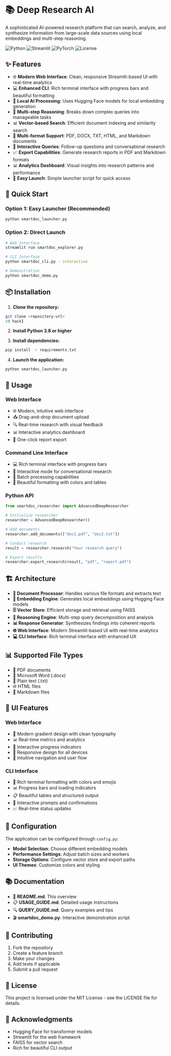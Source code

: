 # 📚 Deep Research AI

A sophisticated AI-powered research platform that can search, analyze, and synthesize information from large-scale data sources using local embeddings and multi-step reasoning.

![Python](https://img.shields.io/badge/python-v3.8+-blue.svg)
![Streamlit](https://img.shields.io/badge/streamlit-v1.25+-red.svg)
![PyTorch](https://img.shields.io/badge/PyTorch-v2.0+-orange.svg)
![License](https://img.shields.io/badge/license-MIT-green.svg)

## ✨ Features

- 🌐 **Modern Web Interface**: Clean, responsive Streamlit-based UI with real-time analytics
- 💻 **Enhanced CLI**: Rich terminal interface with progress bars and beautiful formatting
- 🧠 **Local AI Processing**: Uses Hugging Face models for local embedding generation
- 🔄 **Multi-step Reasoning**: Breaks down complex queries into manageable tasks
- 📊 **Vector-based Search**: Efficient document indexing and similarity search
- 📄 **Multi-format Support**: PDF, DOCX, TXT, HTML, and Markdown documents
- 💬 **Interactive Queries**: Follow-up questions and conversational research
- 📈 **Export Capabilities**: Generate research reports in PDF and Markdown formats
- 📊 **Analytics Dashboard**: Visual insights into research patterns and performance
- 🚀 **Easy Launch**: Simple launcher script for quick access

## 🚀 Quick Start

### Option 1: Easy Launcher (Recommended)
```bash
python smartdoc_launcher.py
```

### Option 2: Direct Launch
```bash
# Web Interface
streamlit run smartdoc_explorer.py

# CLI Interface
python smartdoc_cli.py --interactive

# Demonstration
python smartdoc_demo.py
```

## 📦 Installation

1. **Clone the repository:**
```bash
git clone <repository-url>
cd hack1
```

2. **Install Python 3.8 or higher**

3. **Install dependencies:**
```bash
pip install -r requirements.txt
```

4. **Launch the application:**
```bash
python smartdoc_launcher.py
```

## 🎯 Usage

### Web Interface
- 🌐 Modern, intuitive web interface
- 📤 Drag-and-drop document upload
- 🔍 Real-time research with visual feedback
- 📊 Interactive analytics dashboard
- 📄 One-click report export

### Command Line Interface
- 💻 Rich terminal interface with progress bars
- 🔄 Interactive mode for conversational research
- 📝 Batch processing capabilities
- 🎨 Beautiful formatting with colors and tables

### Python API
```python
from smartdoc_researcher import AdvancedDeepResearcher

# Initialize researcher
researcher = AdvancedDeepResearcher()

# Add documents
researcher.add_documents(["doc1.pdf", "doc2.txt"])

# Conduct research
result = researcher.research("Your research query")

# Export results
researcher.export_research(result, "pdf", "report.pdf")
```

## 🏗️ Architecture

- **📄 Document Processor**: Handles various file formats and extracts text
- **🧠 Embedding Engine**: Generates local embeddings using Hugging Face models
- **🗄️ Vector Store**: Efficient storage and retrieval using FAISS
- **🔄 Reasoning Engine**: Multi-step query decomposition and analysis
- **📊 Response Generator**: Synthesizes findings into coherent reports
- **🌐 Web Interface**: Modern Streamlit-based UI with real-time analytics
- **💻 CLI Interface**: Rich terminal interface with enhanced UX

## 📊 Supported File Types

- 📄 PDF documents
- 📝 Microsoft Word (.docx)
- 📄 Plain text (.txt)
- 🌐 HTML files
- 📝 Markdown files

## 🎨 UI Features

### Web Interface
- 🎨 Modern gradient design with clean typography
- 📊 Real-time metrics and analytics
- 🔄 Interactive progress indicators
- 📱 Responsive design for all devices
- 🎯 Intuitive navigation and user flow

### CLI Interface
- 🎨 Rich terminal formatting with colors and emojis
- 📊 Progress bars and loading indicators
- 📋 Beautiful tables and structured output
- 🔄 Interactive prompts and confirmations
- 📈 Real-time status updates

## 🔧 Configuration

The application can be configured through `config.py`:

- **Model Selection**: Choose different embedding models
- **Performance Settings**: Adjust batch sizes and workers
- **Storage Options**: Configure vector store and export paths
- **UI Themes**: Customize colors and styling

## 📚 Documentation

- 📖 **README.md**: This overview
- 📋 **USAGE_GUIDE.md**: Detailed usage instructions
- 🔍 **QUERY_GUIDE.md**: Query examples and tips
- 🎬 **smartdoc_demo.py**: Interactive demonstration script

## 🤝 Contributing

1. Fork the repository
2. Create a feature branch
3. Make your changes
4. Add tests if applicable
5. Submit a pull request

## 📄 License

This project is licensed under the MIT License - see the LICENSE file for details.

## 🙏 Acknowledgments

- Hugging Face for transformer models
- Streamlit for the web framework
- FAISS for vector search
- Rich for beautiful CLI output
